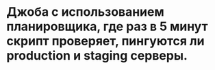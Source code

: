 # Джоба с использованием планировщика, где раз в 5 минут скрипт проверяет, пингуются ли production и staging серверы.

